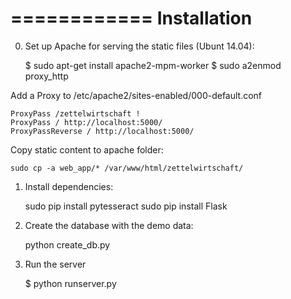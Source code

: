 ============
Installation
============
0) Set up Apache for serving the static files (Ubunt 14.04):

    $ sudo apt-get install apache2-mpm-worker
    $ sudo a2enmod proxy_http
    
Add a Proxy to /etc/apache2/sites-enabled/000-default.conf

    ProxyPass /zettelwirtschaft !
    ProxyPass / http://localhost:5000/
    ProxyPassReverse / http://localhost:5000/
    
Copy static content to apache folder:

    sudo cp -a web_app/* /var/www/html/zettelwirtschaft/

1) Install dependencies:
    
    sudo pip install pytesseract
    sudo pip install Flask

2) Create the database with the demo data:

    python create_db.py

3) Run the server

    $ python runserver.py
    

